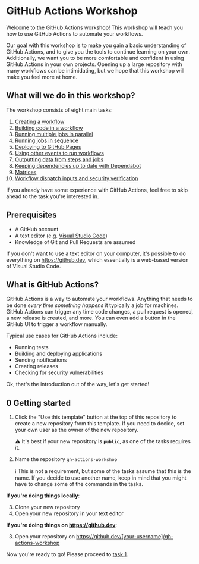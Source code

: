 # GitHub Actions Workshop

Welcome to the GitHub Actions workshop!
This workshop will teach you how to use GitHub Actions to automate your workflows.

Our goal with this workshop is to make you gain a basic understanding of GitHub Actions, and to give you the tools to continue learning on your own.
Additionally, we want you to be more comfortable and confident in using GitHub Actions in your own projects.
Opening up a large repository with many workflows can be intimidating, but we hope that this workshop will make you feel more at home.

## What will we do in this workshop?

The workshop consists of eight main tasks:

1. [Creating a workflow](./tasks/1/README.md)
1. [Building code in a workflow](./tasks/2/README.md)
1. [Running multiple jobs in parallel](./tasks/3/README.md)
1. [Running jobs in sequence](./tasks/4/README.md)
1. [Deploying to GitHub Pages](./tasks/5/README.md)
1. [Using other events to run workflows](./tasks/6/README.md)
1. [Outputting data from steps and jobs](./tasks/7/README.md)
1. [Keeping dependencies up to date with Dependabot](./tasks/8/README.md)
1. [Matrices](./tasks/9/README.md)
1. [Workflow dispatch inputs and security verification](./tasks/10/README.md)

If you already have some experience with GitHub Actions, feel free to skip ahead to the task you're interested in.

## Prerequisites

- A GitHub account
- A text editor (e.g. [Visual Studio Code](https://code.visualstudio.com/))
- Knowledge of Git and Pull Requests are assumed

If you don't want to use a text editor on your computer, it's possible to do everything on <https://github.dev>, which essentially is a web-based version of Visual Studio Code.

## What is GitHub Actions?

GitHub Actions is a way to automate your workflows.
Anything that needs to be done _every time something happens_ it typically a job for machines.
GitHub Actions can trigger any time code changes, a pull request is opened, a new release is created, and more.
You can even add a button in the GitHub UI to trigger a workflow manually.

Typical use cases for GitHub Actions include:

- Running tests
- Building and deploying applications
- Sending notifications
- Creating releases
- Checking for security vulnerabilities

Ok, that's the introduction out of the way, let's get started!

## 0 Getting started

1. Click the "Use this template" button at the top of this repository to create a new repository from this template.
   If you need to decide, set your own user as the owner of the new repository.

   ⚠️ It's best if your new repository is **`public`**, as one of the tasks requires it.

2. Name the repository `gh-actions-workshop`

   ℹ️ This is not a requirement, but some of the tasks assume that this is the name.
   If you decide to use another name, keep in mind that you might have to change some of the commands in the tasks.

**If you're doing things locally**:

3. Clone your new repository
4. Open your new repository in your text editor

**If you're doing things on <https://github.dev>**:

3. Open your repository on <https://github.dev/[your-username]/gh-actions-workshop>

Now you're ready to go!
Please proceed to [task 1](tasks/1/README.md).
